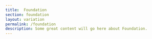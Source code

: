 ```yaml
---
title:  Foundation
section: foundation
layout: variation
permalink: /foundation
description: Some great content will go here about Foundation.
---
```

